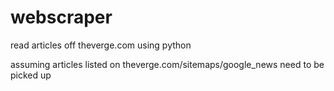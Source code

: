 # webscraper
read articles off theverge.com using python

assuming articles listed on theverge.com/sitemaps/google_news need to be picked up

